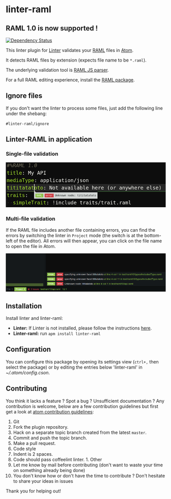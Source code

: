 linter-raml
=========================

## RAML 1.0 is now supported !

[![Dependency Status](https://david-dm.org/quilicicf/linter-raml.svg)](https://david-dm.org/quilicicf/linter-raml)

This linter plugin for [Linter](https://github.com/AtomLinter/Linter) validates your [RAML](http://raml.org) files in [Atom](https://atom.io/).

It detects RAML files by extension (expects file name to be `*.raml`).

The underlying validation tool is [RAML JS parser](https://www.npmjs.com/package/raml-1-parser).

For a full RAML editing experience, install the [RAML package](https://atom.io/packages/raml).

## Ignore files

If you don't want the linter to process some files, just add the following line under the shebang:

`#linter-raml/ignore`

## Linter-RAML in application

### Single-file validation

![linter-raml in action](https://raw.githubusercontent.com/quilicicf/linter-raml/master/linter-raml-in-action.png)

### Multi-file validation

If the RAML file includes another file containing errors, you can find the errors by switching the linter in `Project` mode (the switch is at the bottom-left of the editor). All errors will then appear, you can click on the file name to open the file in Atom.

![linter-raml in action](https://raw.githubusercontent.com/quilicicf/linter-raml/master/linter-raml-multi-file.png)

## Installation

Install linter and linter-raml:
- __Linter:__ If Linter is not installed, please follow the instructions [here](https://github.com/AtomLinter/Linter).
- __Linter-raml:__ run `apm install linter-raml`

## Configuration 

You can configure this package by opening its settings view (`ctrl+,` then select the package) or by editing the entries below 'linter-raml' in _~/.atom/config.cson_.

## Contributing

You think it lacks a feature ? Spot a bug ? Unsufficient documentation ?
Any contribution is welcome, below are a few contribution guidelines but first get a look at [atom contribution guidelines](https://github.com/atom/atom/blob/master/CONTRIBUTING.md#styleguides):

1. Git
  1. Fork the plugin repository.
  1. Hack on a separate topic branch created from the latest `master`.
  1. Commit and push the topic branch.
  1. Make a pull request.
1. Code style
  1. Indent is 2 spaces.
  1. Code should pass coffeelint linter.
1. Other
  1. Let me know by mail before contributing (don't want to waste your time on something already being done)
  1. You don't know how or don't have the time to contribute ? Don't hesitate to share your ideas in issues


Thank you for helping out!
